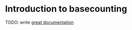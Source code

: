 # Introduction to basecounting

TODO: write [great documentation](http://jacobian.org/writing/what-to-write/)
